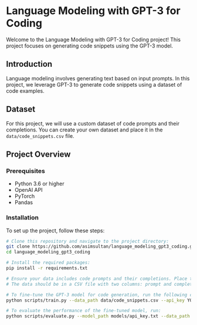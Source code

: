 
# Language Modeling with GPT-3 for Coding

Welcome to the Language Modeling with GPT-3 for Coding project! This project focuses on generating code snippets using the GPT-3 model.

## Introduction

Language modeling involves generating text based on input prompts. In this project, we leverage GPT-3 to generate code snippets using a dataset of code examples.

## Dataset

For this project, we will use a custom dataset of code prompts and their completions. You can create your own dataset and place it in the `data/code_snippets.csv` file.

## Project Overview

### Prerequisites

- Python 3.6 or higher
- OpenAI API
- PyTorch
- Pandas

### Installation

To set up the project, follow these steps:

```bash
# Clone this repository and navigate to the project directory:
git clone https://github.com/asimsultan/language_modeling_gpt3_coding.git
cd language_modeling_gpt3_coding

# Install the required packages:
pip install -r requirements.txt

# Ensure your data includes code prompts and their completions. Place these files in the data/ directory.
# The data should be in a CSV file with two columns: prompt and completion.

# To fine-tune the GPT-3 model for code generation, run the following command:
python scripts/train.py --data_path data/code_snippets.csv --api_key YOUR_OPENAI_API_KEY

# To evaluate the performance of the fine-tuned model, run:
python scripts/evaluate.py --model_path models/api_key.txt --data_path data/code_snippets.csv --api_key YOUR_OPENAI_API_KEY

